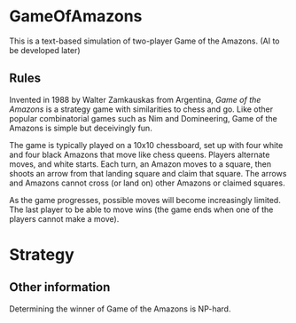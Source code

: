 # GameOfAmazons

This is a text-based simulation of two-player Game of the Amazons. 
(AI to be developed later)

## Rules 

Invented in 1988 by Walter Zamkauskas from Argentina, *Game of the Amazons* is a strategy game with similarities to chess and go. Like other popular combinatorial games such as Nim and Domineering, Game of the Amazons is simple but deceivingly fun.

The game is typically played on a 10x10 chessboard, set up with four white and four black Amazons that move like chess queens. Players alternate moves, and white starts. Each turn, an Amazon moves to a square, then shoots an arrow from that landing square and claim that square. The arrows and Amazons cannot cross (or land on) other Amazons or claimed squares. 

As the game progresses, possible moves will become increasingly limited. The last player to be able to move wins (the game ends when one of the players cannot make a move).

# Strategy

## Other information

Determining the winner of Game of the Amazons is NP-hard. 